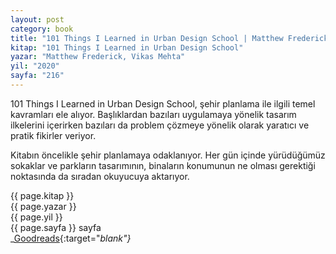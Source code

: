 ```yaml
---
layout: post
category: book
title: "101 Things I Learned in Urban Design School | Matthew Frederick, Vikas Mehta"
kitap: "101 Things I Learned in Urban Design School"
yazar: "Matthew Frederick, Vikas Mehta"
yil: "2020"
sayfa: "216"
---
```


101 Things I Learned in Urban Design School, şehir planlama ile ilgili temel kavramları ele alıyor. Başlıklardan bazıları uygulamaya yönelik tasarım ilkelerini içerirken bazıları da problem çözmeye yönelik olarak yaratıcı ve pratik fikirler veriyor.

Kitabın öncelikle şehir planlamaya odaklanıyor. Her gün içinde yürüdüğümüz sokaklar ve parkların tasarımının, binaların konumunun ne olması gerektiği noktasında da sıradan okuyucuya aktarıyor.

{{ page.kitap }}  
{{ page.yazar }}  
{{ page.yil }}  
{{ page.sayfa }} sayfa  
_[Goodreads](https://www.goodreads.com/book/show/39730422-101-things-i-learned-in-urban-design-school){:target="_blank"}_
